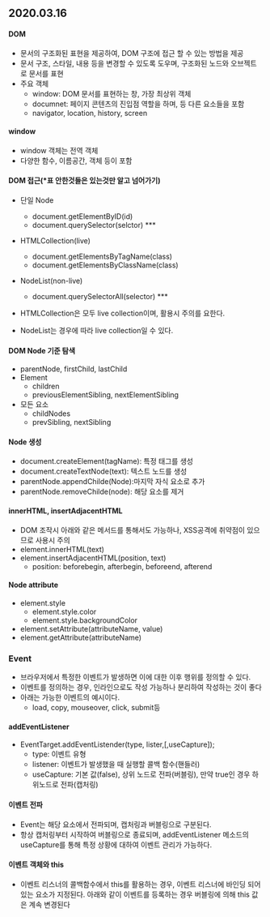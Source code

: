 ## 2020.03.16

#### DOM

- 문서의 구조화된 표현을 제공하여, DOM 구조에 접근 할 수 있는 방법을 제공
- 문서 구조, 스타일, 내용 등을 변경할 수 있도록 도우며, 구조화된 노드와 오브젝트로 문서를 표현
- 주요 객체
  - window: DOM 문서를 표현하는 창, 가장 최상위 객체
  - documnet: 페이지 콘텐츠의 진입점 역할을 하며, <body> 등 다른 요소들을 포함
  - navigator, location, history, screen



#### window

- window 객체는 전역 객체
- 다양한 함수, 이름공간, 객체 등이 포함



#### DOM 접근(*표 안한것들은 있는것만 알고 넘어가기)

- 단일 Node
  - document.getElementByID(id)
  - document.querySelector(selctor) ***
- HTMLCollection(live)
  - document.getElementsByTagName(class)
  - document.getElementsByClassName(class)
- NodeList(non-live)
  - document.querySelectorAll(selector) ***

- HTMLCollection은 모두 live collection이며, 활용시 주의를 요한다.
- NodeList는 경우에 따라 live collection일 수 있다.



#### DOM Node 기준 탐색

- parentNode, firstChild, lastChild
- Element
  - children
  - previousElementSibling, nextElementSibling
- 모든 요소
  - childNodes
  - prevSibling, nextSibling



#### Node 생성

- document.createElement(tagName): 특정 태그를 생성
- document.createTextNode(text): 텍스트 노드를 생성
- parentNode.appendChilde(Node):마지막 자식 요소로 추가
- parentNode.removeChilde(node): 해당 요소를 제거



#### innerHTML, insertAdjacentHTML

- DOM 조작시 아래와 같은 메서드를 통해서도 가능하나, XSS공격에 취약점이 있으므로 사용시 주의
- element.innerHTML(text)
- element.insertAdjacentHTML(position, text)
  - position: beforebegin, afterbegin, beforeend, afterend



#### Node attribute

- element.style
  - element.style.color
  - element.style.backgroundColor
- element.setAttribute(attributeName, value)
- element.getAttribute(attributeName)





### Event

- 브라우저에서 특정한 이벤트가 발생하면 이에 대한 이후 행위를 정의할 수 있다.
- 이벤트를 정의하는 경우, 인라인으로도 작성 가능하나 분리하여 작성하는 것이 좋다
- 아래는 가능한 이벤트의 예시이다.
  - load, copy, mouseover, click, submit등



#### addEventListener

- EventTarget.addEventListender(type, lister,[,useCapture]);
  - type: 이벤트 유형
  - listener: 이벤트가 발생했을 때 실행할 콜백 함수(핸들러)
  - useCapture: 기본 값(false), 상위 노드로 전파(버블링), 만약 true인 경우 하위노드로 전파(캡처링)



#### 이벤트 전파

- Event는 해당 요소에서 전파되며, 캡처링과 버블링으로 구분된다.
- 항상 캡처링부터 시작하여 버블링으로 종료되며, addEventListener 메소드의 useCapture를 통해 특정 상황에 대하여 이벤트 관리가 가능하다.



#### 이벤트 객체와 this

- 이벤트 리스너의 콜백함수에서 this를 활용하는 경우, 이벤트 리스너에 바인딩 되어 있는 요소가 지정된다. 아래와 같이 이벤트를 등록하는 경우 버블링에 의해 this 값은 계속 변경된다





